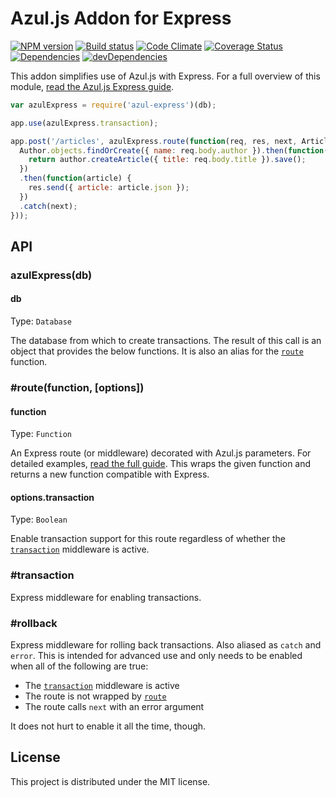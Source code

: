 # Azul.js Addon for Express

[![NPM version][npm-image]][npm-url] [![Build status][travis-image]][travis-url] [![Code Climate][codeclimate-image]][codeclimate-url] [![Coverage Status][coverage-image]][coverage-url] [![Dependencies][david-image]][david-url] [![devDependencies][david-dev-image]][david-dev-url]

This addon simplifies use of Azul.js with Express. For a full overview of this
module, [read the Azul.js Express guide][azul-express].

```js
var azulExpress = require('azul-express')(db);

app.use(azulExpress.transaction);

app.post('/articles', azulExpress.route(function(req, res, next, Article, Author) {
  Author.objects.findOrCreate({ name: req.body.author }).then(function(author) {
    return author.createArticle({ title: req.body.title }).save();
  })
  .then(function(article) {
    res.send({ article: article.json });
  })
  .catch(next);
}));
```

## API

### azulExpress(db)

#### db

Type: `Database`

The database from which to create transactions. The result of this call is an
object that provides the below functions. It is also an alias for the
[`route`](#routefunction-options) function.

### #route(function, [options])

#### function

Type: `Function`

An Express route (or middleware) decorated with Azul.js parameters. For
detailed examples, [read the full guide][azul-express]. This wraps the given
function and returns a new function compatible with Express.

#### options.transaction

Type: `Boolean`

Enable transaction support for this route regardless of whether the
[`transaction`](#transaction) middleware is active.

### #transaction

Express middleware for enabling transactions.

### #rollback

Express middleware for rolling back transactions. Also aliased as `catch` and
`error`. This is intended for advanced use and only needs to be enabled when
all of the following are true:

 - The [`transaction`](#transaction) middleware is active
 - The route is not wrapped by [`route`](#routefunction-options)
 - The route calls `next` with an error argument

It does not hurt to enable it all the time, though.

## License

This project is distributed under the MIT license.

[azul]: http://www.azuljs.com/
[azul-express]: http://www.azuljs.com/guides/express/

[travis-image]: http://img.shields.io/travis/wbyoung/azul-express.svg?style=flat
[travis-url]: http://travis-ci.org/wbyoung/azul-express
[npm-image]: http://img.shields.io/npm/v/azul-express.svg?style=flat
[npm-url]: https://npmjs.org/package/azul-express
[codeclimate-image]: http://img.shields.io/codeclimate/github/wbyoung/azul-express.svg?style=flat
[codeclimate-url]: https://codeclimate.com/github/wbyoung/azul-express
[coverage-image]: http://img.shields.io/coveralls/wbyoung/azul-express.svg?style=flat
[coverage-url]: https://coveralls.io/r/wbyoung/azul-express
[david-image]: http://img.shields.io/david/wbyoung/azul-express.svg?style=flat
[david-url]: https://david-dm.org/wbyoung/azul-express
[david-dev-image]: http://img.shields.io/david/dev/wbyoung/azul-express.svg?style=flat
[david-dev-url]: https://david-dm.org/wbyoung/azul-express#info=devDependencies
